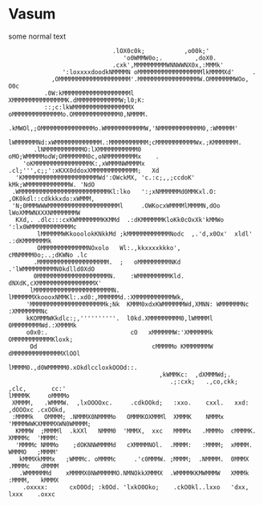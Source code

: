 # Vasum

some normal text


                                 .lOX0c0k;           ,o00k;'                               
                                    'o0WMMW0o;.         ,doX0.                             
                                 .cxk',MMMMMMMMMWNNWWNX0x,:MMMk'                           
                   ':loxxxxdoodkNMMMMN oMMMMMMMMMMMMMMMMMMlkMMMMXd'     .                  
                ,OMMMMMMMMMMMMMMMMMMMM'.MMMMMMMMMMMMMMMMMW.OMMMMMMMWOo,  O0c               
              .0W:kMMMMMMMMMMMMMMMMMMMl XMMMMMMMMMMMMMMMK.dMMMMMMMMMMMMW;l0;K:             
              ::;c:lkWMMMMMMMMMMMMMMMMX oMMMMMMMMMMMMMMo.OMMMMMMMMMMMMM0,NMMMM.            
               .kMWOl,;OMMMMMMMMMMMMMMMo.WMMMMMMMMMMMW,'NMMMMMMMMMMMM0,:WMMMMM'            
              lWMMMMMMNd:xWMMMMMMMMMMMMM.:MMMMMMMMMMM;cMMMMMMMMMMMWx.;KMMMMMMM.            
           .lNMMMMMMMMMMMO:lXMMMMMMMMMMM0 oMO;WMMMMModW;OMMMMMMM0c,oNMMMMMMMMMx    .       
        'oKMMMMMMMMMMMMMMMMK:,xWMMMNWMMMMx .cl;''',c;;':xKXX0ddoxXMMMMMMMMMMMMM;   Xd      
      'KMMMMMMMMMMMMMMMMMMMMMWd':OWckMX, 'c.:c;,,;ccdoK'      kMk;WMMMMMMMMMMMMW. 'NdO     
     .WMMMMMMMMMMMMMMMMMMMMMMMMMKl:lko   ':;xNMMMMMMd0MMKxl.O: ,OK0kdl::cdkkkxdo:xWMMM,    
     'N;0MMMWWWMMMMMMMMMMMMMMMMMMMMl     .OWKocxWMMMMlMMMMN,dOo   lWoXMMWNXXXNMMMMMMMW     
      KXd,. .dlc:::cxKWMMMMMMMKKMMd  .:dKMMMMMMKloKk0cOxXk'kMMWo   ':lx0WMMMMMMMMMMMMc     
            lMMMMMMWKkooolokKNkkMd ;kMMMMMMMMMMMMNodc  ,.'d,x0Ox'  xldl' .:dKMMMMMMMk      
            OMMMMMMMMMMMMMNOxolo   Wl:.,kkxxxxkkko',              cMNMMMM0o;..;dKWNo .lc   
           .MMMMMMMMMMMMMMMMMMMM.  ;   oMMMMMMMMMNKd            .'lWMMMMMMMMMN0kdlld0XdO   
           0MMMMMMMMMMMMMMMMMMMMN.    :WMMMMMMMMMKld.         dNXdK,cXMMMMMMMMMMMMMMMMX'   
          lMMMMMMMMMMMMMMMMMMMMMMN.  lMMMMMMXkoooxNMMKl:.xd0:,MMMMMMd.:XMMMMMMMMMMMWk,     
         'MMMMMMMMMMMMMMMMMMMMMk;Nk  KMMM0xdxKWMMMMMMWd,XMNN: WMMMMMMNc :XMMMMMMMNc        
         kKOMMMWKkdlc:;,''''''''''.  l0kd.XMMMMMMMMM0,lWMMMMl 0MMMMMMMMWd.:XMMMMk          
         o0x0:.                       cO   xMMMMMMW:'XMMMMMMk OMMMMMMMMMMMKloxk;           
          Od                                cMMMMMo KMMMMMMMW dMMMMMMMMMMMMMMXlOOl         
                                             lMMMM0.,d0WMMMMM0.xOkdlccloxkOOOd::.          
                                              ,kWMMKc:  ,dXMMMWd;.                         
                                                 .;:cxk;   .,co,ckk;                       
    ,clc,       cc:'                                                                       
    lMMMMK     oMMMMo                                                                      
     XMMMM,   .WMMMW.  ,lxOOOOxc.     .cdkOOkd;   :xxo.    cxxl.   xxd: ,dOOOxc .cxOOkd,   
     :MMMMk   OMMMM; .NMMMX0NMMMMo   OMMMKOXMMMl  XMMMK    NMMMx  'MMMMWWKXMMMMXWN0WMMMM;  
      KMMMW  ;MMMMl  .kXXl   NMMM0  'MMMX,  xxc   MMMMx   .MMMMo  cMMMMK.  XMMMMc  'MMMM:  
      'MMMMc NMMMo    ;dOKNNWMMMMd   cXMMMMNOl.  .MMMM:   :MMMM;  xMMMM.   WMMMO   ;MMMM'  
       kMMMXkMMMx   ;WMMMc. oMMMMc     .'c0MMMW. ;MMMM;  .NMMMM.  0MMMX   .MMMMc   dMMMM   
       .WMMMMMMd    xMMMMX0NWMMMMMO.NMNOkkXMMMX  .WMMMMKKMWMMMW   XMMMk   :MMMM,   kMMMX   
        .oxxxx:      cxO0Od; :k0Od. 'lxkO0Oko;    .ckO0kl..lxxo   'dxx,    lxxx    .oxxc   

